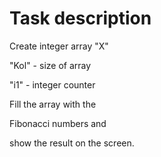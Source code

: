 # Task description

Create integer array "X"  

"Kol" - size of array  

"i1" - integer counter  

Fill the array with the  

Fibonacci numbers and  

show the result on the screen.